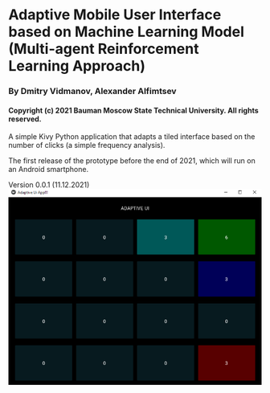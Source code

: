 # Adaptive Mobile User Interface based on Machine Learning Model (Multi-agent Reinforcement Learning Approach)
### By Dmitry Vidmanov, Alexander Alfimtsev
#### Copyright (c) 2021 Bauman Moscow State Technical University. All rights reserved.

A simple Kivy Python application that adapts a tiled interface based on the number of clicks (a simple frequency analysis).

The first release of the prototype before the end of 2021, which will run on an Android smartphone.

Version 0.0.1 (11.12.2021)
![img.png](img.png)